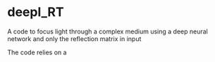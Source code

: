 # deepl_RT

A code to focus light through a complex medium using a deep neural network and only the reflection matrix in input

The code relies on a 
